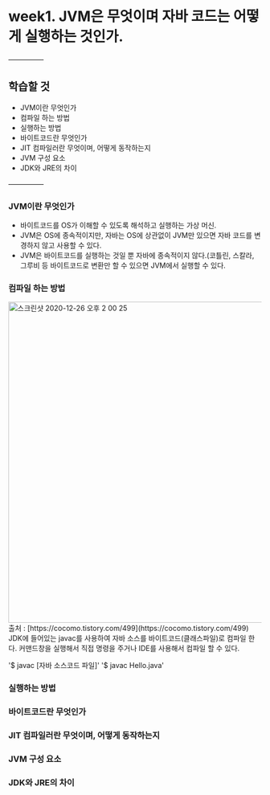 # week1. JVM은 무엇이며 자바 코드는 어떻게 실행하는 것인가.

—————

## 학습할 것
- JVM이란 무엇인가
- 컴파일 하는 방법
- 실행하는 방법
- 바이트코드란 무엇인가
- JIT 컴파일러란 무엇이며, 어떻게 동작하는지
- JVM 구성 요소
- JDK와 JRE의 차이

—————

### JVM이란 무엇인가
- 바이트코드를 OS가 이해할 수 있도록 해석하고 실행하는 가상 머신.
- JVM은 OS에 종속적이지만, 자바는 OS에 상관없이 JVM만 있으면 자바 코드를 변경하지 않고 사용할 수 있다.
- JVM은 바이트코드를 실행하는 것일 뿐 자바에 종속적이지 않다.(코틀린, 스칼라, 그루비 등 바이트코드로 변환만 할 수 있으면 JVM에서 실행할 수 있다.

### 컴파일 하는 방법
<img width="639" alt="스크린샷 2020-12-26 오후 2 00 25" src="https://user-images.githubusercontent.com/26809312/103145751-bc92f400-4782-11eb-9a7f-758aa6af2ed6.png">
출처 : [https://cocomo.tistory.com/499](https://cocomo.tistory.com/499)
JDK에 들어있는 javac를 사용하여 자바 소스를 바이트코드(클래스파일)로 컴파일 한다.
커맨드창을 실행해서 직접 명령을 주거나 IDE를 사용해서 컴파일 할 수 있다.

'$ javac [자바 소스코드 파일]'
'$ javac Hello.java'


### 실행하는 방법
### 바이트코드란 무엇인가
### JIT 컴파일러란 무엇이며, 어떻게 동작하는지
### JVM 구성 요소
### JDK와 JRE의 차이
